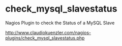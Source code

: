 check_mysql_slavestatus
=======================

Nagios Plugin to check the Status of a MySQL Slave 

http://www.claudiokuenzler.com/nagios-plugins/check_mysql_slavestatus.php
